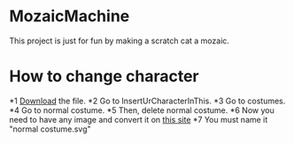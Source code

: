 # MozaicMachine
This project is just for fun by making a scratch cat a mozaic.
# How to change character
*1 [Download](https://github.com/ChatBypass/MozaicMachine/blob/main/Mozaic%20machine.zip?raw=true) the file.
*2 Go to InsertUrCharacterInThis.
*3 Go to costumes.
*4 Go to normal costume.
*5 Then, delete normal costume.
*6 Now you need to have any image and convert it on [this site](https://picsvg.com)
*7 You must name it "normal costume.svg"
